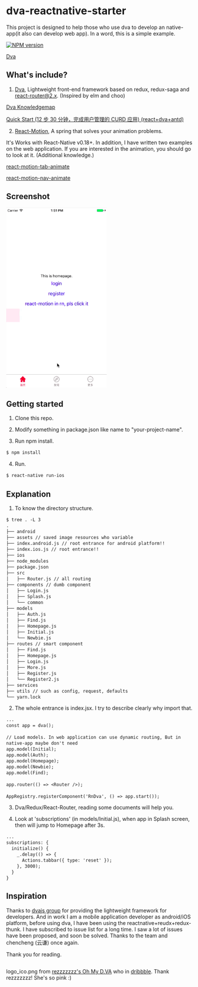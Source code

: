 # dva-reactnative-starter

This project is designed to help those who use dva to develop an native-app(it also can develop web app). In a word, this is a simple example.

[![NPM version](https://img.shields.io/npm/v/antd-init.svg?style=flat)](https://npmjs.org/package/antd-init)

[Dva](https://github.com/dvajs/dva)

## What's include?

1. [Dva](https://github.com/dvajs/dva), Lightweight front-end framework based on redux, redux-saga and react-router@2.x. (Inspired by elm and choo)

[Dva Knowledgemap](https://github.com/dvajs/dva-knowledgemap)

[Quick Start (12 步 30 分钟，完成用户管理的 CURD 应用) (react+dva+antd)](https://github.com/sorrycc/blog/issues/18)

2. [React-Motion](https://github.com/chenglou/react-motion), A spring that solves your animation problems.

It's Works with React-Native v0.18+. In addition, I have written two examples on the web application. If you are interested in the animation, you should go to look at it. (Additional knowledge.)

[react-motion-tab-animate](https://github.com/yuzhouisme/react-motion-tab-animate)

[react-motion-nav-animate](https://github.com/yuzhouisme/react-motion-nav-animate)

## Screenshot

![Screenshot](https://github.com/yuzhouisme/dva-reactnative-starter/blob/master/Screenshot/screenshot.gif)

## Getting started

1. Clone this repo.

2. Modify something in package.json like name to "your-project-name".

3. Run npm install.

```bash
$ npm install
```

4. Run.

```bash
$ react-native run-ios
```

## Explanation

1. To know the directory structure.

```
$ tree . -L 3
.
├── android
├── assets // saved image resources who variable
├── index.android.js // root entrance for android platform!!
├── index.ios.js // root entrance!!
├── ios
├── node_modules
├── package.json
├── src
│   ├── Router.js // all routing
├── components // dumb component
│   ├── Login.js
│   ├── Splash.js
│   └── common
├── models
│   ├── Auth.js
│   ├── Find.js
│   ├── Homepage.js
│   ├── Initial.js
│   └── Newbie.js
├── routes // smart component
│   ├── Find.js
│   ├── Homepage.js
│   ├── Login.js
│   ├── More.js
│   ├── Register.js
│   └── Register2.js
├── services
├── utils // such as config, request, defaults
└── yarn.lock
```

2. The whole entrance is index.jsx. I try to describe clearly why import that.

```
...
const app = dva();

// Load models. In web application can use dynamic routing, But in native-app maybe don't need
app.model(Initial);
app.model(Auth);
app.model(Homepage);
app.model(Newbie);
app.model(Find);

app.router(() => <Router />);

AppRegistry.registerComponent('RnDva', () => app.start());
```

3. Dva/Redux/React-Router, reading some documents will help you.

4. Look at 'subscriptions' (in models/Initial.js), when app in Splash screen, then will jump to Homepage after 3s.
```
...
subscriptions: {
  initialize() {
    _.delay(() => {
      Actions.tabbar({ type: 'reset' });
    }, 3000);
  }
}
```

## Inspiration

Thanks to [dvajs group](https://github.com/dvajs) for providing the lightweight framework for developers. And in work I am a mobile application developer as android/iOS platform, before using dva, I have been using the reactnative+reudx+redux-thunk. I have subscribed to issue list for a long time. I saw a lot of issues have been proposed, and soon be solved. Thanks to the team and chencheng (云谦) once again.

Thank you for reading.

## 

logo_ico.png from [rezzzzzzz's Oh My D.VA](https://dribbble.com/rezzzzzz) who in [dribbble](https://dribbble.com). Thank rezzzzzzz! She's so pink :)

